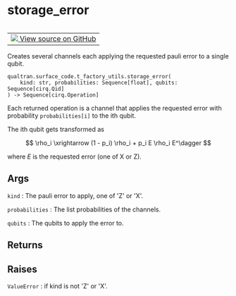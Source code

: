 # storage_error


<table class="tfo-notebook-buttons tfo-api nocontent" align="left">
<td>
  <a target="_blank" href="https://github.com/quantumlib/Qualtran/blob/main/qualtran/surface_code/t_factory_utils.py#L63-L100">
    <img src="https://www.tensorflow.org/images/GitHub-Mark-32px.png" />
    View source on GitHub
  </a>
</td>
</table>



Creates several channels each applying the requested pauli error to a single qubit.


<pre class="devsite-click-to-copy prettyprint lang-py tfo-signature-link">
<code>qualtran.surface_code.t_factory_utils.storage_error(
    kind: str, probabilities: Sequence[float], qubits: Sequence[cirq.Qid]
) -> Sequence[cirq.Operation]
</code></pre>



<!-- Placeholder for "Used in" -->

Each returned operation is a channel that applies the requested error with
probability `probabilities[i]` to the ith qubit.

The ith qubit gets transformed as

$$
    \rho_i \xrightarrow (1 - p_i) \rho_i + p_i E \rho_i E^\dagger
$$

where $E$ is the requested error (one of X or Z).

<h2 class="add-link">Args</h2>

`kind`<a id="kind"></a>
: The pauli error to apply, one of 'Z' or 'X'.

`probabilities`<a id="probabilities"></a>
: The list probabilities of the channels.

`qubits`<a id="qubits"></a>
: The qubits to apply the error to.




<h2 class="add-link">Returns</h2>




<h2 class="add-link">Raises</h2>

`ValueError`<a id="ValueError"></a>
: if kind is not 'Z' or 'X'.


